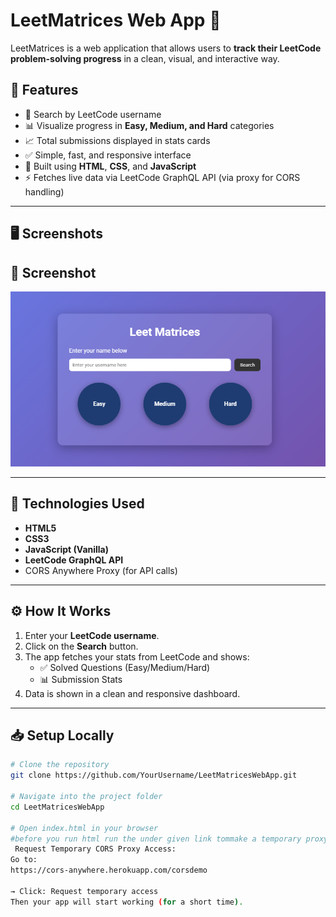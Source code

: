 # LeetMatrices Web App 🔢

LeetMatrices is a web application that allows users to **track their LeetCode problem-solving progress** in a clean, visual, and interactive way.

## 🚀 Features

- 🔎 Search by LeetCode username
- 📊 Visualize progress in **Easy, Medium, and Hard** categories
- 📈 Total submissions displayed in stats cards
- ✅ Simple, fast, and responsive interface
- 🎨 Built using **HTML**, **CSS**, and **JavaScript**
- ⚡ Fetches live data via LeetCode GraphQL API (via proxy for CORS handling)

---

## 🖥️ Screenshots

## 📸 Screenshot

![LeetMatrices Screenshot](images/screenshot.png)


---

## 📂 Technologies Used

- **HTML5**
- **CSS3**
- **JavaScript (Vanilla)**
- **LeetCode GraphQL API**
- CORS Anywhere Proxy (for API calls)

---

## ⚙️ How It Works

1. Enter your **LeetCode username**.
2. Click on the **Search** button.
3. The app fetches your stats from LeetCode and shows:
   - ✅ Solved Questions (Easy/Medium/Hard)
   - 📊 Submission Stats
4. Data is shown in a clean and responsive dashboard.

---

## 📥 Setup Locally

```bash
# Clone the repository
git clone https://github.com/YourUsername/LeetMatricesWebApp.git

# Navigate into the project folder
cd LeetMatricesWebApp

# Open index.html in your browser
#before you run html run the under given link tommake a temporary proxy server than onlt this code will work
 Request Temporary CORS Proxy Access:
Go to:
https://cors-anywhere.herokuapp.com/corsdemo

→ Click: Request temporary access
Then your app will start working (for a short time).
